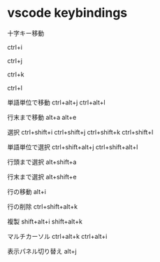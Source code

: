 # vscode keybindings


十字キー移動

ctrl+i

ctrl+j

ctrl+k

ctrl+l

単語単位で移動
ctrl+alt+j
ctrl+alt+l

行末まで移動
alt+a
alt+e

選択
ctrl+shift+i
ctrl+shift+j
ctrl+shift+k
ctrl+shift+l

単語単位で選択
ctrl+shift+alt+j
ctrl+shift+alt+l

行頭まで選択
alt+shift+a

行末まで選択
alt+shift+e

行の移動
alt+i

行の削除
ctrl+shift+alt+k

複製
shift+alt+i
shift+alt+k

マルチカーソル
ctrl+alt+k
ctrl+alt+i

表示パネル切り替え
alt+j
